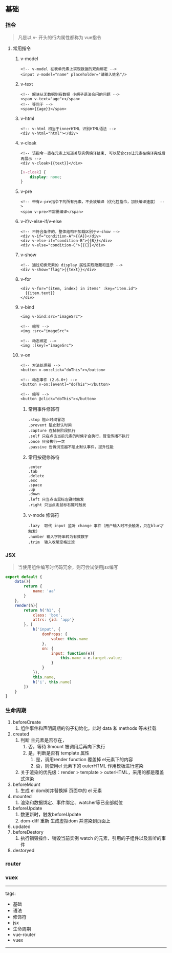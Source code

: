## 基础
### 指令

> 凡是以 v- 开头的行内属性都称为 vue指令

1. 常用指令

   1. v-model	

      ```vue
      <!-- v-model 在表单元素上实现数据的双向绑定 -->
      <input v-model="name" placeholder="请输入姓名"/>
      ```

   2. v-text

      ```vue
      <!-- 解决从无数据到有数据 小胡子语法会闪的问题 -->
      <span v-text="age"></span>
      <!-- 等同于 -->
      <span>{{age}}</span>
      ```

   3. v-html

      ```vue
      <!-- v-html 相当于innerHTML 识别HTML语法 -->
      <div v-html="html"></div>
      ```

   4. v-cloak

      ```vue
      <!-- 该指令一直在元素上知道关联实例编译结束, 可以配合css让元素在编译完成后再展示 -->
      <div v-cloak>{{text}}</div>
      ```

      ```css
      [v-cloak] {
          display: none;
      }
      ```

   5. v-pre

      ```vue
      <!-- 带有v-pre指令下的所有元素，不会被编译（优化性指令，加快编译速度） -->
      <span v-pre>不需要编译</span>
      ```

   6. v-if/v-else-if/v-else

      ```vue
      <!-- 不符合条件的，整体结构不加载区别于v-show -->
      <div v-if="condition-A">{{A}}</div>
      <div v-else-if="condition-B">{{B}}</div>
      <div v-else="condition-C">{{C}}</div>
      ```

   7. v-show

      ```vue
      <!-- 通过切换元素的 display 属性实现隐藏和显示 -->
      <div v-show="flag">{{text}}</div>
      ```

   8. v-for

      ```vue
      <div v-for="(item, index) in items" :key="item.id">
      	{{item.text}}
      </div>
      ```

   9. v-bind

      ```vue
      <img v-bind:src="imageSrc">
      
      <!-- 缩写 -->
      <img :src="imageSrc">
      
      <!-- 动态绑定 -->
      <img :[key]="imageSrc">
      ```

   10. v-on

       ```vue
       <!-- 方法处理器 -->
       <button v-on:click="doThis"></button>
       
       <!-- 动态事件 (2.6.0+) -->
       <button v-on:[event]="doThis"></button>
       
       <!-- 缩写 -->
       <button @click="doThis"></button>
       ```

       1. 常用事件修饰符

          ```
          .stop 阻止时间冒泡
          .prevent 阻止默认时间
          .capture 在捕获阶段执行
          .self 只在点击当前元素的时候才会执行，冒泡传播不执行
          .once 只会执行一次
          .passive 告诉浏览器不阻止默认事件，提升性能
          ```

       2. 常用按键修饰符

          ```
          .enter
          .tab 
          .delete 
          .esc
          .space
          .up
          .down
          .left 只当点击鼠标左键时触发
          .right 只当点击鼠标右键时触发
          ```

       3. v-mode 修饰符

          ```
          .lazy  取代 input 监听 change 事件（用户输入时不会触发，只在blur才触发）
          .number 输入字符串转为有效数字
          .trim  输入收尾空格过滤
          ```

### JSX

> 当使用组件编写时代码冗余，则可尝试使用jsx编写

```javascript
export default {
    data(){
        return {
            name: 'aa'
        }
    },
    render(h){
        return h('h1', {
            class: 'box',
            attrs: {id: 'app'}
        }, [
            h('input', {
                domProps: {
                    value: this.name
                },
                on: {
                    input: function(e){
                        this.name = e.target.value;
                    }
                }
            }),
            this.name,
            h('i', this.name)
        ])
    }
}
```

### 生命周期

1. beforeCreate
   1. 组件事件和声明周期的钩子初始化，此时 data 和 methods 等未挂载
2. created
   1. 判断 主元素是否存在，
      1. 否，等待 $mount 被调用后再向下执行
      2. 是，判断是否有 template 属性
         1. 是，调用render function 覆盖掉 el元素下的内容
         2. 否，则使用el 元素下的 outerHTML 作用模板进行渲染
   2. 关于渲染的优先级：render > template > outerHTML，采用的都是覆盖式渲染
3. beforeMount
   1. 生成 el dom树并替换掉 页面中的 el 元素
4. mounted
   1. 渲染和数据绑定、事件绑定、watcher等已全部就位
5. beforeUpdate
   1. 数更新时，触发beforeUpdate
   2. dom-diff 重新 生成虚拟dom 并渲染到页面上
6. updated
7. beforeDestory
   1. 执行销毁操作、销毁当前实例 watch 的元素，引用的子组件以及监听的事件 
8. destoryed

### router



### vuex



---
tags:
  - 基础
  - 语法
  - 修饰符
  - jsx
  - 生命周期
  - vue-router
  - vuex
---